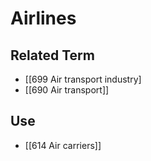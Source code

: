 # Airlines  

## Related Term

- [[699 Air transport industry]
- [[690 Air transport]]  

## Use

- [[614 Air carriers]]  


